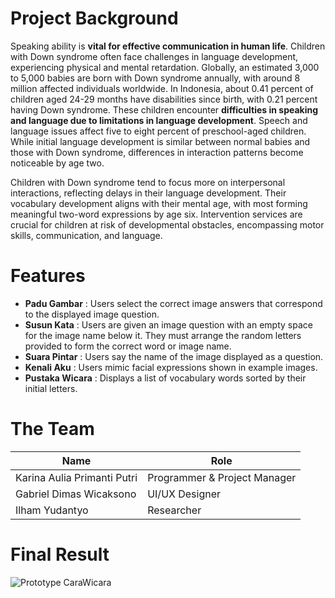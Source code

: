 # Project Background
Speaking ability is **vital for effective communication in human life**. Children with Down syndrome often face challenges in language development, experiencing physical and mental retardation. Globally, an estimated 3,000 to 5,000 babies are born with Down syndrome annually, with around 8 million affected individuals worldwide. In Indonesia, about 0.41 percent of children aged 24-29 months have disabilities since birth, with 0.21 percent having Down syndrome. These children encounter **difficulties in speaking and language due to limitations in language development**. Speech and language issues affect five to eight percent of preschool-aged children. While initial language development is similar between normal babies and those with Down syndrome, differences in interaction patterns become noticeable by age two. 

Children with Down syndrome tend to focus more on interpersonal interactions, reflecting delays in their language development. Their vocabulary development aligns with their mental age, with most forming meaningful two-word expressions by age six. Intervention services are crucial for children at risk of developmental obstacles, encompassing motor skills, communication, and language.

# Features
- **Padu Gambar** : Users select the correct image answers that correspond to the displayed image question.
- **Susun Kata** : Users are given an image question with an empty space for the image name below it. They must arrange the random letters provided to form the correct word or image name.
- **Suara Pintar** : Users say the name of the image displayed as a question.
- **Kenali Aku** : Users mimic facial expressions shown in example images.
- **Pustaka Wicara** : Displays a list of vocabulary words sorted by their initial letters.

# The Team
| Name | Role |
| ------ | ------ |
| Karina Aulia Primanti Putri | Programmer & Project Manager | 
| Gabriel Dimas Wicaksono | UI/UX Designer |
| Ilham Yudantyo | Researcher |

# Final Result
![Prototype CaraWicara](prototype-carawicara.png)
